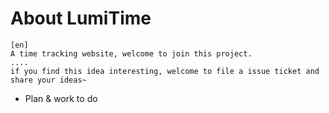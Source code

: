 # About LumiTime
    [en]
    A time tracking website, welcome to join this project.    
    ....
    if you find this idea interesting, welcome to file a issue ticket and share your ideas~

* Plan & work to do

    

